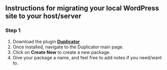 ## Instructions for migrating your local WordPress site to your host/server

### Step 1
1. Download the plugin [**Duplicator**](https://wordpress.org/plugins/duplicator/)
2. Once installed, navigate to the Duplicator main page.
3. Click on **Create New** to create a new package.
4. Give your package a name, and feel free to add notes if you need/want to.
